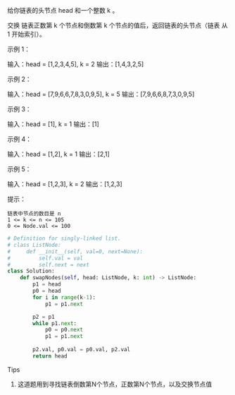 给你链表的头节点 head 和一个整数 k 。

交换 链表正数第 k 个节点和倒数第 k 个节点的值后，返回链表的头节点（链表 从 1 开始索引）。

 

示例 1：

输入：head = [1,2,3,4,5], k = 2
输出：[1,4,3,2,5]

示例 2：

输入：head = [7,9,6,6,7,8,3,0,9,5], k = 5
输出：[7,9,6,6,8,7,3,0,9,5]

示例 3：

输入：head = [1], k = 1
输出：[1]

示例 4：

输入：head = [1,2], k = 1
输出：[2,1]

示例 5：

输入：head = [1,2,3], k = 2
输出：[1,2,3]

 

提示：

    链表中节点的数目是 n
    1 <= k <= n <= 105
    0 <= Node.val <= 100



```python
# Definition for singly-linked list.
# class ListNode:
#     def __init__(self, val=0, next=None):
#         self.val = val
#         self.next = next
class Solution:
    def swapNodes(self, head: ListNode, k: int) -> ListNode:
        p1 = head 
        p0 = head 
        for i in range(k-1):
            p1 = p1.next

        p2 = p1 
        while p1.next:
            p0 = p0.next 
            p1 = p1.next 
        
        p2.val, p0.val = p0.val, p2.val 
        return head 
```



Tips

1. 这道题用到寻找链表倒数第N个节点，正数第N个节点，以及交换节点值